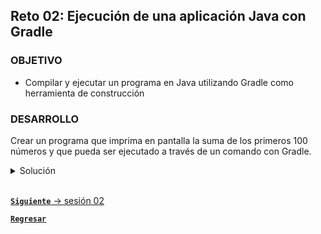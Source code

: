 ## Reto 02: Ejecución de una aplicación Java con Gradle

### OBJETIVO

- Compilar y ejecutar un programa en Java utilizando Gradle como herramienta de construcción

### DESARROLLO

Crear un programa que imprima en pantalla la suma de los primeros 100 números y que pueda ser ejecutado a través de un comando con Gradle.

<details>
  <summary>Solución</summary>

  Comenzaremos escribiendo la solución en Java que será crear un ciclo for desde 1 hasta 100 para ir sumando la variable de iteración:

  ```java
  public class SumOfFirst100Numbers {
    public static void main(String [] args) {
      int total = 0;
      
      for (int i = 1; i <= 100; i++) {
        total += i;
      }

      System.out.println("La suma de los primeros 100 números es: " + total);
    }
  }
  ```

  A continuación crearemos el archivo `build.gradle` basado en la explicación del Ejemplo 04:

  ```groovy
  plugins {
    id 'application'
  }

  application {
    mainClass = "SumOfFirst100Numbers"
  }
  ```

  Por último bastará con ejecutar el comando `gradle run` para ver el resultado en la terminal.
</details>

<br>

[**`Siguiente`** -> sesión 02](../../Sesion-02/)

[**`Regresar`**](../)